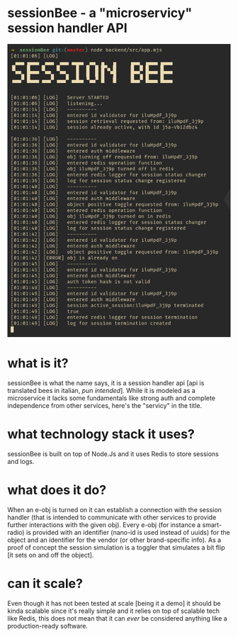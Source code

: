 # sessionBee - a "microservicy" session handler API 
![an example](./pics/demo.png)

# what is it? 
sessionBee is what the name says, it is a session handler api [api is translated bees in italian, *pun intended*].
While it is modeled as a microservice it lacks some fundamentals like strong auth and complete independence from other services, 
here's the "servicy" in the title. 

# what technology stack it uses? 
sessionBee is built on top of Node.Js and it uses Redis to store sessions and logs. 

# what does it do? 
When an e-obj is turned on it can establish a connection with the session handler (that is intended to communicate with other services to provide further interactions with the given obj).
Every e-obj (for instance a smart-radio) is provided with an identifier (nano-id is used instead of uuids) for the object and an identifier for the vendor (or other brand-specific info).
As a proof of concept the session simulation is a toggler that simulates a bit flip [it sets on and off the object]. 

# can it scale? 
Even though it has not been tested at scale [being it a demo] it should be kinda scalable since it's really simple and it relies on top of scalable tech like Redis, this does not mean that it can *ever* be considered 
anything like a production-ready software. 

